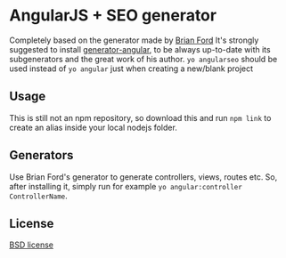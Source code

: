 # AngularJS + SEO generator 

Completely based on the generator made by [Brian Ford](https://github.com/btford)
It's strongly suggested to install [generator-angular](http://travis-ci.org/yeoman/generator-angular), to be always up-to-date with its subgenerators and the great work of his author.
`yo angularseo` should be used instead of `yo angular` just when creating a new/blank project

## Usage

This is still not an npm repository, so download this and run `npm link` to create an alias inside your local nodejs folder.

## Generators
Use Brian Ford's generator to generate controllers, views, routes etc. So, after installing it, simply run for example `yo angular:controller ControllerName`.


## License

[BSD license](http://opensource.org/licenses/bsd-license.php)
